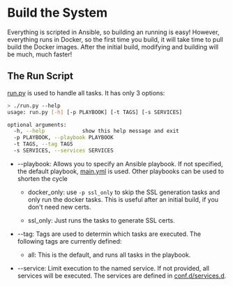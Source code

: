 # Build the System
Everything is scripted in Ansible, so building an running is easy!  However,
everything runs in Docker, so the first time you build, it will take time to
pull build the Docker images.  After the initial build, modifying and building
will be much, much faster!

## The Run Script
[run.py](../run.py) is used to handle all tasks. It has only 3 options:

```bash
> ./run.py --help
usage: run.py [-h] [-p PLAYBOOK] [-t TAGS] [-s SERVICES]

optional arguments:
  -h, --help            show this help message and exit
  -p PLAYBOOK, --playbook PLAYBOOK
  -t TAGS, --tag TAGS
  -s SERVICES, --services SERVICES
```
- --playbook: Allows you to specify an Ansible playbook.  If not specified, the
default playbook, [main.yml](../ansible/main.yml) is used. Other playbooks can
be used to shorten the cycle

  - docker_only: use `-p ssl_only` to skip the SSL generation tasks and only
    run the docker tasks.  This is useful after an initial build, if you
    don't need new certs.

  - ssl_only: Just runs the tasks to generate SSL certs.

- --tag: Tags are used to determin which tasks are executed.  The following tags
are currently defined:
  - all: This is the default, and runs all tasks in the playbook.

- --service: Limit execution to the named service. If not provided, all services
will be executed. The services are defined in [conf.d/services.d](../confd.services.d/README.md).

